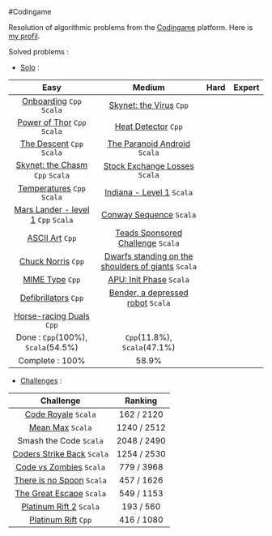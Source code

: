 #Codingame

Resolution of algorithmic problems from the [Codingame](http://www.codingame.com/) platform. Here is [my profil](https://www.codingame.com/profile/4cce36f2012969a9a20ea8fdd0a2d8f8960365).

Solved problems :
- [Solo](src/single/) :

| Easy | Medium | Hard | Expert
| :---: | :---: | :---: | :---: |
[Onboarding](src/single/1.easy/scala/1.onBoarding.scala) `Cpp` `Scala` | [Skynet: the Virus](src/single/2.medium/cpp/2.skynetTheVirus.cpp) `Cpp` ||
[Power of Thor](src/single/1.easy/scala/2.powerOfThor.scala) `Cpp` `Scala` | [Heat Detector](src/single/2.medium/cpp/5.heatDetector.cpp) `Cpp` ||
[The Descent](src/single/1.easy/scala/3.theDescent.scala) `Cpp` `Scala` | [The Paranoid Android](src/single/2.medium/scala/6.theParanoidAndroid.scala) `Scala`||
[Skynet: the Chasm](src/single/1.easy/scala/4.skynetTheChasm.scala) `Cpp` `Scala` | [Stock Exchange Losses](src/single/2.medium/scala/7.stockExchangeLosses.scala) `Scala`||
[Temperatures](src/single/1.easy/scala/5.temperatures.scala) `Cpp` `Scala` | [Indiana - Level 1](src/single/2.medium/scala/8.indiana_level1.scala) `Scala`||
[Mars Lander - level 1](src/single/1.easy/scala/6.marsLander_level1.scala) `Cpp` `Scala` | [Conway Sequence](src/single/2.medium/scala/10.conwaySequence.scala) `Scala` ||
[ASCII Art](src/single/1.easy/cpp/7.asciiArt.cpp) `Cpp` | [Teads Sponsored Challenge](src/challenge/scala/2.teads_finalVersion.scala) `Scala` ||
[Chuck Norris](src/single/1.easy/cpp/8.chuckNorris.cpp) `Cpp` | [Dwarfs standing on the shoulders of giants](src/single/2.medium/scala/12.dwarfsStandingOnTheShouldersOfGiants.scala) `Scala` ||
[MIME Type](src/single/1.easy/cpp/9.mime_type.cpp) `Cpp` | [APU: Init Phase](src/single/2.medium/scala/1.APU_initPhase.scala) `Scala` ||
[Defibrillators](src/single/1.easy/cpp/10.defibrillators.cpp) `Cpp` | [Bender, a depressed robot](src/single/2.medium/scala/13.benderADepressedRobot.scala) `Scala`||
[Horse-racing Duals](src/single/1.easy/cpp/11.horse_racing_duals.cpp) `Cpp` |||
Done : `Cpp`(100%), `Scala`(54.5%) | `Cpp`(11.8%), `Scala`(47.1%) ||
Complete : 100% | 58.9% ||


- [Challenges](src/challenge) :

Challenge | Ranking
| :---: | :---:|
[Code Royale](src/challenge/scala/8.codeRoyale) `Scala` | 162 / 2120
[Mean Max](src/challenge/scala/7.meanMax) `Scala` | 1240 / 2512
Smash the Code `Scala` | 2048 / 2490
[Coders Strike Back](src/challenge/scala/6.codersStrikeBack) `Scala` | 1254 / 2530
[Code vs Zombies](src/challenge/scala/5.codeVSzombies) `Scala` | 779 / 3968
[There is no Spoon](src/challenge/scala/4.thereIsNoSpoon) `Scala` | 457 / 1626
[The Great Escape](src/challenge/scala/3.theGreatEscape.scala) `Scala` | 549 / 1153
[Platinum Rift 2](src/challenge/scala/1.platinumRift.scala) `Scala` | 193 / 560
[Platinum Rift](src/challenge/cpp/1.platinumRift.cpp) `Cpp` | 416 / 1080
